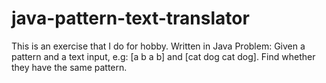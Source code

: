 # java-pattern-text-translator

This is an exercise that I do for hobby. Written in Java
Problem: Given a pattern and a text input, e.g: [a b a b] and [cat dog cat dog]. Find whether they have the same pattern.
